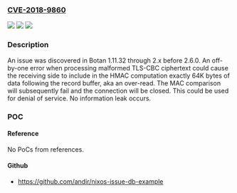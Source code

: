 ### [CVE-2018-9860](https://cve.mitre.org/cgi-bin/cvename.cgi?name=CVE-2018-9860)
![](https://img.shields.io/static/v1?label=Product&message=n%2Fa&color=blue)
![](https://img.shields.io/static/v1?label=Version&message=n%2Fa&color=blue)
![](https://img.shields.io/static/v1?label=Vulnerability&message=n%2Fa&color=brighgreen)

### Description

An issue was discovered in Botan 1.11.32 through 2.x before 2.6.0. An off-by-one error when processing malformed TLS-CBC ciphertext could cause the receiving side to include in the HMAC computation exactly 64K bytes of data following the record buffer, aka an over-read. The MAC comparison will subsequently fail and the connection will be closed. This could be used for denial of service. No information leak occurs.

### POC

#### Reference
No PoCs from references.

#### Github
- https://github.com/andir/nixos-issue-db-example

